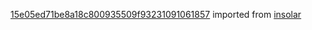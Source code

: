 [15e05ed71be8a18c800935509f93231091061857](https://github.com/insolar/insolar/commit/15e05ed71be8a18c800935509f93231091061857) imported from [insolar](https://github.com/insolar/insolar)
